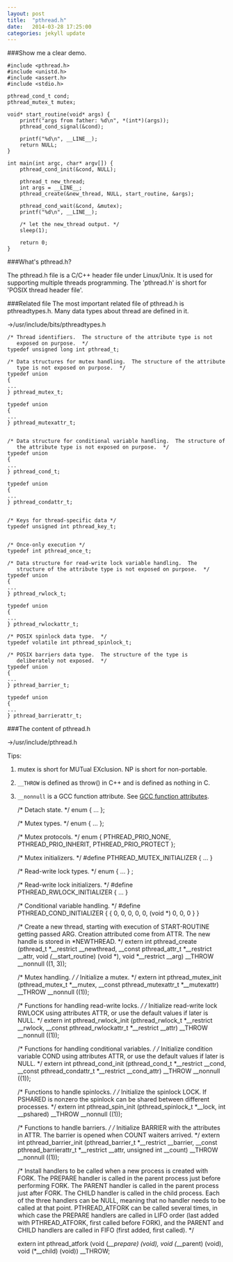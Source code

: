 ```yaml
---
layout: post
title:  "pthread.h"
date:   2014-03-28 17:25:00
categories: jekyll update
---
```

###Show me a clear demo.

    #include <pthread.h>
    #include <unistd.h>
    #include <assert.h>
    #include <stdio.h>

    pthread_cond_t cond;
    pthread_mutex_t mutex;

    void* start_routine(void* args) {
        printf("args from father: %d\n", *(int*)(args));
        pthread_cond_signal(&cond);

        printf("%d\n", __LINE__);
        return NULL;
    }

    int main(int argc, char* argv[]) {
        pthread_cond_init(&cond, NULL);

        pthread_t new_thread;
        int args = __LINE__;
        pthread_create(&new_thread, NULL, start_routine, &args);

        pthread_cond_wait(&cond, &mutex);
        printf("%d\n", __LINE__);

        /* let the new_thread output. */
        sleep(1);

        return 0;
    }


###What's pthread.h?

The pthread.h file is a C/C++ header file under Linux/Unix. It is used for supporting multiple threads programming. The 'pthread.h' is short for 'POSIX thread header file'.

###Related file
The most important related file of pthread.h is pthreadtypes.h. Many data types about thread are defined in it.

->/usr/include/bits/pthreadtypes.h

    /* Thread identifiers.  The structure of the attribute type is not
       exposed on purpose.  */
    typedef unsigned long int pthread_t;

    /* Data structures for mutex handling.  The structure of the attribute
       type is not exposed on purpose.  */
    typedef union
    {
    ...
    } pthread_mutex_t;

    typedef union
    {
    ...
    } pthread_mutexattr_t;


    /* Data structure for conditional variable handling.  The structure of
       the attribute type is not exposed on purpose.  */
    typedef union
    {
    ...
    } pthread_cond_t;

    typedef union
    {
    ...
    } pthread_condattr_t;


    /* Keys for thread-specific data */
    typedef unsigned int pthread_key_t;


    /* Once-only execution */
    typedef int pthread_once_t;

    /* Data structure for read-write lock variable handling.  The
       structure of the attribute type is not exposed on purpose.  */
    typedef union
    {
    ...
    } pthread_rwlock_t;

    typedef union
    {
    ...
    } pthread_rwlockattr_t;

    /* POSIX spinlock data type.  */
    typedef volatile int pthread_spinlock_t;

    /* POSIX barriers data type.  The structure of the type is
       deliberately not exposed.  */
    typedef union
    {
    ...
    } pthread_barrier_t;

    typedef union
    {
    ...
    } pthread_barrierattr_t;


###The content of pthread.h

->/usr/include/pthread.h

Tips:

1) mutex is short for MUTual EXclusion. NP is short for non-portable.

2) `__THROW` is defined as throw() in C++ and is defined as nothing in C.

3) `__nonnull` is a GCC function attribute. See [GCC function attributes](http://gcc.gnu.org/onlinedocs/gcc/Function-Attributes.html).


    /* Detach state.  */
    enum { ... };

    /* Mutex types. */
    enum { ... };

    /* Mutex protocols.  */
    enum
    {
      PTHREAD_PRIO_NONE,
      PTHREAD_PRIO_INHERIT,
      PTHREAD_PRIO_PROTECT
    };

    /* Mutex initializers.  */
    #define PTHREAD_MUTEX_INITIALIZER  { ... }

    /* Read-write lock types. */
    enum { ... } ;

    /* Read-write lock initializers.  */
    #define PTHREAD_RWLOCK_INITIALIZER { ... }

    /* Conditional variable handling.  */
    #define PTHREAD_COND_INITIALIZER { { 0, 0, 0, 0, 0, (void *) 0, 0, 0 } }


    /* Create a new thread, starting with execution of START-ROUTINE
       getting passed ARG.  Creation attributed come from ATTR.  The new
       handle is stored in *NEWTHREAD.  */
    extern int pthread_create (pthread_t *__restrict __newthread,
                   __const pthread_attr_t *__restrict __attr,
                   void *(*__start_routine) (void *),
                   void *__restrict __arg) __THROW __nonnull ((1, 3));


    /* Mutex handling.  */
    /* Initialize a mutex.  */
    extern int pthread_mutex_init (pthread_mutex_t *__mutex,
                       __const pthread_mutexattr_t *__mutexattr)
         __THROW __nonnull ((1));


    /* Functions for handling read-write locks.  */
    /* Initialize read-write lock RWLOCK using attributes ATTR, or use
       the default values if later is NULL.  */
    extern int pthread_rwlock_init (pthread_rwlock_t *__restrict __rwlock,
                    __const pthread_rwlockattr_t *__restrict
                    __attr) __THROW __nonnull ((1));


    /* Functions for handling conditional variables.  */
    /* Initialize condition variable COND using attributes ATTR, or use
       the default values if later is NULL.  */
    extern int pthread_cond_init (pthread_cond_t *__restrict __cond,
                      __const pthread_condattr_t *__restrict
                      __cond_attr) __THROW __nonnull ((1));


    /* Functions to handle spinlocks.  */
    /* Initialize the spinlock LOCK.  If PSHARED is nonzero the spinlock can
       be shared between different processes.  */
    extern int pthread_spin_init (pthread_spinlock_t *__lock, int __pshared)
         __THROW __nonnull ((1));


    /* Functions to handle barriers.  */
    /* Initialize BARRIER with the attributes in ATTR.  The barrier is
       opened when COUNT waiters arrived.  */
    extern int pthread_barrier_init (pthread_barrier_t *__restrict __barrier,
                     __const pthread_barrierattr_t *__restrict
                     __attr, unsigned int __count)
         __THROW __nonnull ((1));


    /* Install handlers to be called when a new process is created with FORK.
       The PREPARE handler is called in the parent process just before performing
       FORK. The PARENT handler is called in the parent process just after FORK.
       The CHILD handler is called in the child process.  Each of the three
       handlers can be NULL, meaning that no handler needs to be called at that
       point.
       PTHREAD_ATFORK can be called several times, in which case the PREPARE
       handlers are called in LIFO order (last added with PTHREAD_ATFORK,
       first called before FORK), and the PARENT and CHILD handlers are called
       in FIFO (first added, first called).  */

    extern int pthread_atfork (void (*__prepare) (void),
                   void (*__parent) (void),
                   void (*__child) (void)) __THROW;

